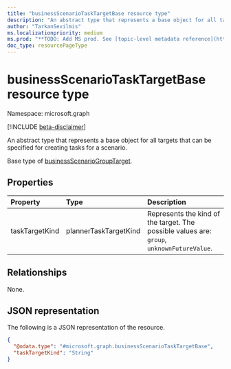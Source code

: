 ```yaml
---
title: "businessScenarioTaskTargetBase resource type"
description: "An abstract type that represents a base object for all targets that can be specified for creating tasks for a scenario."
author: "TarkanSevilmis"
ms.localizationpriority: medium
ms.prod: "**TODO: Add MS prod. See [topic-level metadata reference](https://aka.ms/msgo?pagePath=Document-APIs/Guidelines/Metadata)**"
doc_type: resourcePageType
---
```


# businessScenarioTaskTargetBase resource type

Namespace: microsoft.graph

[!INCLUDE [beta-disclaimer](../../includes/beta-disclaimer.md)]

An abstract type that represents a base object for all targets that can be specified for creating tasks for a scenario.

Base type of [businessScenarioGroupTarget](businessscenariogrouptarget.md).

## Properties

|Property|Type|Description|
|:---|:---|:---|
|taskTargetKind|plannerTaskTargetKind|Represents the kind of the target. The possible values are: `group`, `unknownFutureValue`.|

## Relationships

None.

## JSON representation

The following is a JSON representation of the resource.
<!-- {
  "blockType": "resource",
  "@odata.type": "microsoft.graph.businessScenarioTaskTargetBase"
}
-->
``` json
{
  "@odata.type": "#microsoft.graph.businessScenarioTaskTargetBase",
  "taskTargetKind": "String"
}
```
